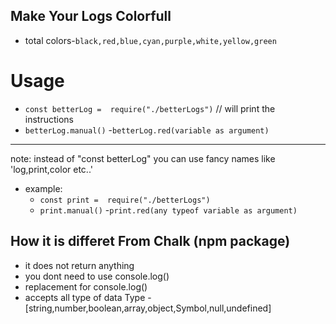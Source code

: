 ## Make Your Logs Colorfull

- total colors-`black,red,blue,cyan,purple,white,yellow,green`


# Usage
  - `const betterLog =  require("./betterLogs")`
    // will print the instructions
  - `betterLog.manual()` -`betterLog.red(variable as argument)`

---

note: instead of "const betterLog" you can use fancy names like 'log,print,color etc..'

- example:
  - `const print =  require("./betterLogs")`
  - `print.manual()` -`print.red(any typeof variable as argument)`

## How it is differet From Chalk (npm package)

- it does not return anything
- you dont need to use console.log()
- replacement for console.log()
- accepts all type of data Type -[string,number,boolean,array,object,Symbol,null,undefined]
